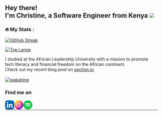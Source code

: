 ## Hey there! <br>I'm Christine, a Software Engineer from Kenya <img src="https://github.githubassets.com/images/mona-whisper.gif" width= "25px">

<!-- <img align="right" alt="GIF" height="140px" src="https://media.giphy.com/media/du3J3cXyzhj75IOgvA/giphy.gif" /> -->

### :fire: My Stats :

[![GitHub Streak](https://github-readme-streak-stats.herokuapp.com?user=ChristineWasike&theme=dark)](https://git.io/streak-stats)

[![Top Langs](https://github-readme-stats.vercel.app/api/top-langs/?username=ChristineWasike&layout=compact&theme=vision-friendly-dark)](https://github.com/anuraghazra/github-readme-stats)

I studied at the African Leadership University with a mission to promote 
<br>
tech literacy and financial freedom on the African continent.
<br>
Check out my recent blog post on [section.io][section].
<br>
<br>
[![wakatime](https://wakatime.com/badge/user/65097737-261b-4b95-bd53-177a6d38663f.svg)](https://wakatime.com/@65097737-261b-4b95-bd53-177a6d38663f)
<br>
### Find me on
[<img align="left" alt="ChristineWasike | LinkedIn" height="30px" src="linkedin.png"/>][linkedin]
[<img align="left" alt="ChristineWasike | Instagram" height="30px" src="instagram.png" />][instagram]
[<img align="left" alt="ChristineWasike | Spotify" height="30px" src="spotify.png" />][Spotify]

<br />

---
<!-- <p align='center'>
  <img align="center" src="https://github-readme-stats.vercel.app/api?username=ChristineWasike&show_icons=true&title_color=fff&icon_color=79ff97&text_color=efefef&bg_color=24292e" alt="Christine Wasike's Github Stats">
</p> -->
[instagram]: https://www.instagram.com/wasike__/
[linkedin]: https://www.linkedin.com/in/christinewasike/
[twitter]: https://twitter.com/ChristiWasike
[spotify]: https://open.spotify.com/user/31opcw67k3gg2r4rdmvrcew7af7i
[section]: https://www.section.io/engineering-education/deploying-your-android-app-to-google-play-store/
[lion]:https://i.pinimg.com/originals/d0/5f/0e/d05f0e25872ad7d945771033967351b2.gif

